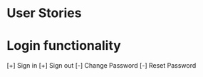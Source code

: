 
# User Stories

# Login functionality
[+] Sign in
[+] Sign out
[-] Change Password
[-] Reset Password